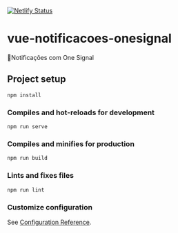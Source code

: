 [![Netlify Status](https://api.netlify.com/api/v1/badges/3c46c28b-8ed5-45c6-9bd7-4d59d77735b8/deploy-status)](https://app.netlify.com/sites/competent-archimedes-dffc2a/deploys)

# vue-notificacoes-onesignal
🔔Notificações com One Signal

## Project setup
```
npm install
```

### Compiles and hot-reloads for development
```
npm run serve
```

### Compiles and minifies for production
```
npm run build
```

### Lints and fixes files
```
npm run lint
```

### Customize configuration
See [Configuration Reference](https://cli.vuejs.org/config/).